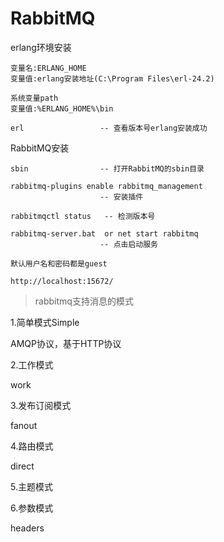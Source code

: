 # RabbitMQ

erlang环境安装

```
变量名:ERLANG_HOME
变量值:erlang安装地址(C:\Program Files\erl-24.2)
```

```
系统变量path
变量值:%ERLANG_HOME%\bin
```

```
erl 				-- 查看版本号erlang安装成功
```

RabbitMQ安装

```
sbin  				-- 打开RabbitMQ的sbin目录
```

```
rabbitmq-plugins enable rabbitmq_management
					-- 安装插件
```

```
rabbitmqctl status   -- 检测版本号
```

```
rabbitmq-server.bat  or net start rabbitmq
					-- 点击启动服务
```

```
默认用户名和密码都是guest
```

```
http://localhost:15672/ 
```

>rabbitmq支持消息的模式

1.简单模式Simple

AMQP协议，基于HTTP协议

2.工作模式

work

3.发布订阅模式

fanout

4.路由模式

direct

5.主题模式

6.参数模式

headers	
